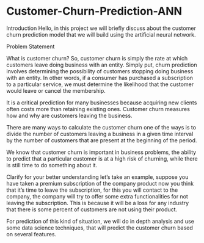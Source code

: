# Customer-Churn-Prediction-ANN
Introduction
Hello, in this project we will briefly discuss about the customer churn prediction model that we will build using the artificial neural network.

Problem Statement

What is customer churn?
So, customer churn is simply the rate at which customers leave doing business with an entity. Simply put, churn prediction involves determining the possibility of customers stopping doing business with an entity. In other words, if a consumer has purchased a subscription to a particular service, we must determine the likelihood that the customer would leave or cancel the membership.

It is a critical prediction for many businesses because acquiring new clients often costs more than retaining existing ones. Customer churn measures how and why are customers leaving the business.

There are many ways to calculate the customer churn one of the ways is to divide the number of customers leaving a business in a given time interval by the number of customers that are present at the beginning of the period.

We know that customer churn is important in business problems, the ability to predict that a particular customer is at a high risk of churning, while there is still time to do something about it.

Clarify for your better understanding let’s take an example, suppose you have taken a premium subscription of the company product now you think that it’s time to leave the subscription, for this you will contact to the company, the company will try to offer some extra functionalities for not leaving the subscription. This is because it will be a loss for any industry that there is some percent of customers are not using their product.

For prediction of this kind of situation, we will do in depth analysis and use some data science techniques, that will predict the customer churn based on several features.
